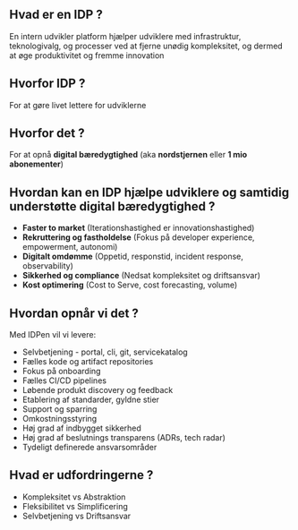 ## Hvad er en IDP ?
En intern udvikler platform hjælper udviklere med infrastruktur, teknologivalg, og processer ved at fjerne unødig kompleksitet, og dermed at øge produktivitet og fremme innovation

## Hvorfor IDP ?
For at gøre livet lettere for udviklerne

## Hvorfor det ?
For at opnå **digital bæredygtighed** (aka **nordstjernen** eller **1 mio abonementer**)

## Hvordan kan en IDP hjælpe udviklere og samtidig understøtte digital bæredygtighed ?
- **Faster to market** (Iterationshastighed er innovationshastighed)
- **Rekruttering og fastholdelse** (Fokus på developer experience, empowerment, autonomi)
- **Digitalt omdømme** (Oppetid, responstid, incident response, observability)
- **Sikkerhed og compliance** (Nedsat kompleksitet og driftsansvar)
- **Kost optimering** (Cost to Serve, cost forecasting, volume) 

## Hvordan opnår vi det ?
Med IDPen vil vi levere:  
- Selvbetjening - portal, cli, git, servicekatalog
- Fælles kode og artifact repositories
- Fokus på onboarding
- Fælles CI/CD pipelines
- Løbende produkt discovery og feedback
- Etablering af standarder, gyldne stier
- Support og sparring 
- Omkostningsstyring
- Høj grad af indbygget sikkerhed
- Høj grad af beslutnings transparens (ADRs, tech radar)
- Tydeligt definerede ansvarsområder

## Hvad er udfordringerne ?
- Kompleksitet vs Abstraktion  
- Fleksibilitet vs Simplificering  
- Selvbetjening vs Driftsansvar  




